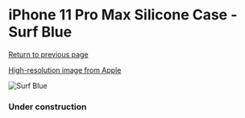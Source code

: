 # iPhone 11 Pro Max Silicone Case - Surf Blue

[Return to previous page](/iphone_11)

[High-resolution image from Apple](https://store.storeimages.cdn-apple.com/8756/as-images.apple.com/is/MY1J2?wid=4500&hei=4500&fmt=png)

<div style="width: 384px"><img src="/everysource/MY1J2.png" alt="Surf Blue"></div>

### Under construction
